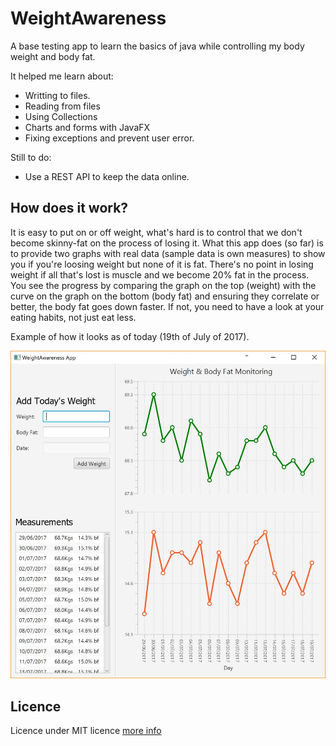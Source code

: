 # WeightAwareness
A base testing app to learn the basics of java while controlling my body weight and body fat.

It helped me learn about:
* Writting to files. 
* Reading from files
* Using Collections
* Charts and forms with JavaFX
* Fixing exceptions and prevent user error. 

Still to do:
* Use a REST API to keep the data online. 


## How does it work?
It is easy to put on or off weight, what's hard is to control that we don't become skinny-fat on the process of losing it. 
What this app does (so far) is to provide two graphs with real data (sample data is own measures) to show you if you're loosing weight but none of it is fat. There's no point in losing weight if all that's lost is muscle and we become 20% fat in the process. 
You see the progress by comparing the graph on the top (weight) with the curve on the graph on the bottom (body fat) and ensuring they correlate or better, the body fat goes down faster. If not, you need to have a look at your eating habits, not just eat less. 

Example of how it looks as of today (19th of July of 2017). 

![Screen Capture of the app](https://raw.githubusercontent.com/maikeldotuk/WeightAwareness/master/readmefiles/Capture.JPG)

## Licence

Licence under MIT licence [more info](LICENSE)
